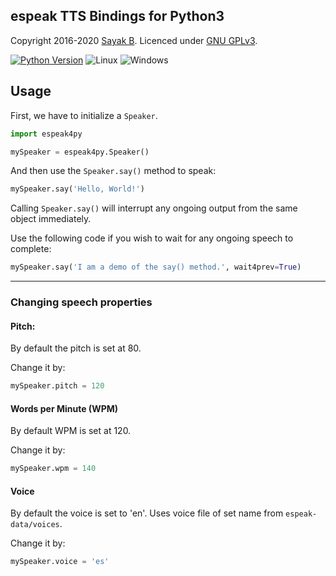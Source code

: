 ## espeak TTS Bindings for Python3

Copyright 2016-2020 [Sayak B](https://sayakb.com/). Licenced under [GNU GPLv3](https://opensource.org/licenses/GPL-3.0).

[![Python Version](https://img.shields.io/badge/Python-3-brightgreen.svg)](https://www.python.org/download/releases/3.0/) ![Linux](https://img.shields.io/badge/-Linux-brightgreen.svg) ![Windows](https://img.shields.io/badge/-Windows-orange.svg)

## Usage

First, we have to initialize a `Speaker`.

```python
import espeak4py

mySpeaker = espeak4py.Speaker()
```

And then use the `Speaker.say()` method to speak:

```python
mySpeaker.say('Hello, World!')
```

Calling `Speaker.say()` will interrupt any ongoing output from the same object immediately.

Use the following code if you wish to wait for any ongoing speech to complete:

```python
mySpeaker.say('I am a demo of the say() method.', wait4prev=True)
```

---

### Changing speech properties

#### Pitch:

By default the pitch is set at 80.

Change it by:

```python
mySpeaker.pitch = 120
```

#### Words per Minute (WPM)

By default WPM is set at 120.

Change it by:

```python
mySpeaker.wpm = 140
```

#### Voice

By default the voice is set to 'en'.
Uses voice file of set name from `espeak-data/voices`.

Change it by:

```python
mySpeaker.voice = 'es'
```
